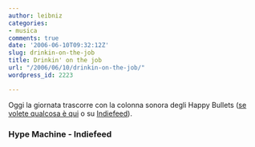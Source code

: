 ```yaml
---
author: leibniz
categories:
- musica
comments: true
date: '2006-06-10T09:32:12Z'
slug: drinkin-on-the-job
title: Drinkin' on the job
url: "/2006/06/10/drinkin-on-the-job/"
wordpress_id: 2223

---
```

Oggi la giornata trascorre con la colonna sonora degli Happy Bullets ([se volete qualcosa è qui](https://hype.non-standard.net/search/happy%20bullets/1/) o su [Indiefeed](https://blindingflashes.blogs.com/indiefeed_alternative_mod/)).


### Hype Machine - Indiefeed
